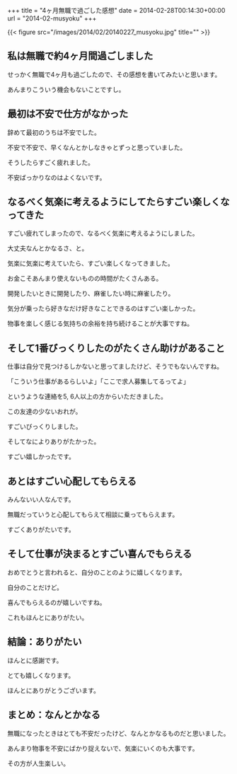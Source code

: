 +++
title = "4ヶ月無職で過ごした感想"
date = 2014-02-28T00:14:30+00:00
url = "2014-02-musyoku"
+++

{{< figure src="/images/2014/02/20140227_musyoku.jpg" title="" >}}

## 私は無職で約4ヶ月間過ごしました

せっかく無職で4ヶ月も過ごしたので、その感想を書いてみたいと思います。

あんまりこういう機会もないことですし。

## 最初は不安で仕方がなかった

辞めて最初のうちは不安でした。

不安で不安で、早くなんとかしなきゃとずっと思っていました。

そうしたらすごく疲れました。

不安ばっかりなのはよくないです。

## なるべく気楽に考えるようにしてたらすごい楽しくなってきた

すごい疲れてしまったので、なるべく気楽に考えるようにしました。

大丈夫なんとかなるさ、と。

気楽に気楽に考えていたら、すごい楽しくなってきました。

お金こそあんまり使えないものの時間がたくさんある。

開発したいときに開発したり、麻雀したい時に麻雀したり。

気分が乗ったら好きなだけ好きなことできるのはすごい楽しかった。

物事を楽しく感じる気持ちの余裕を持ち続けることが大事ですね。

## そして1番びっくりしたのがたくさん助けがあること

仕事は自分で見つけるしかないと思ってましたけど、そうでもないんですね。

「こういう仕事があるらしいよ」「ここで求人募集してるってよ」

というような連絡を5, 6人以上の方からいただきました。

この友達の少ないおれが。

すごいびっくりしました。

そしてなによりありがたかった。

すごい嬉しかったです。

## あとはすごい心配してもらえる

みんないい人なんです。

無職だっていうと心配してもらえて相談に乗ってもらえます。

すごくありがたいです。

## そして仕事が決まるとすごい喜んでもらえる

おめでとうと言われると、自分のことのように嬉しくなります。

自分のことだけど。

喜んでもらえるのが嬉しいですね。

これもほんとにありがたい。

## 結論：ありがたい

ほんとに感謝です。

とても嬉しくなります。

ほんとにありがとうございます。

## まとめ：なんとかなる

無職になったときはとても不安だったけど、なんとかなるものだと思いました。

あんまり物事を不安にばかり捉えないで、気楽にいくのも大事です。

その方が人生楽しい。